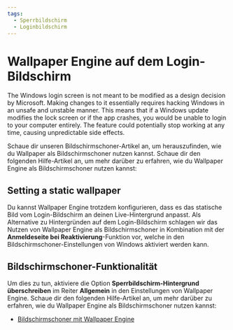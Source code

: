 ```yaml
---
tags:
  - Sperrbildschirm
  - Loginbildschirm
---
```


# Wallpaper Engine auf dem Login-Bildschirm

The Windows login screen is not meant to be modified as a design decision by Microsoft. Making changes to it essentially requires hacking Windows in an unsafe and unstable manner. This means that if a Windows update modifies the lock screen or if the app crashes, you would be unable to login to your computer entirely. The feature could potentially stop working at any time, causing unpredictable side effects.

Schaue dir unseren Bildschirmschoner-Artikel an, um herauszufinden, wie du Wallpaper als Bildschirmschoner nutzen kannst. Schaue dir den folgenden Hilfe-Artikel an, um mehr darüber zu erfahren, wie du Wallpaper Engine als Bildschirmschoner nutzen kannst:

## Setting a static wallpaper

Du kannst Wallpaper Engine trotzdem konfigurieren, dass es das statische Bild vom Login-Bildschirm an deinen Live-Hintergrund anpasst. Als Alternative zu Hintergründen auf dem Login-Bildschirm schlagen wir das Nutzen von Wallpaper Engine als Bildschirmschoner in Kombination mit der **Anmeldeseite bei Reaktivierung**-Funktion vor, welche in den Bildschirmschoner-Einstellungen von Windows aktiviert werden kann.

## Bildschirmschoner-Funktionalität

Um dies zu tun, aktiviere die Option **Sperrbildschirm-Hintergrund überschreiben** im Reiter **Allgemein** in den Einstellungen von Wallpaper Engine. Schaue dir den folgenden Hilfe-Artikel an, um mehr darüber zu erfahren, wie du Wallpaper Engine als Bildschirmschoner nutzen kannst:

* [Bildschirmschoner mit Wallpaper Engine](/functionality/screensaver.html)